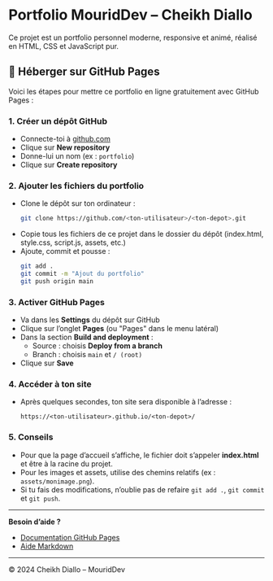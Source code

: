 # Portfolio MouridDev – Cheikh Diallo

Ce projet est un portfolio personnel moderne, responsive et animé, réalisé en HTML, CSS et JavaScript pur.

## 🚀 Héberger sur GitHub Pages

Voici les étapes pour mettre ce portfolio en ligne gratuitement avec GitHub Pages :

### 1. Créer un dépôt GitHub
- Connecte-toi à [github.com](https://github.com/)
- Clique sur **New repository**
- Donne-lui un nom (ex : `portfolio`)
- Clique sur **Create repository**

### 2. Ajouter les fichiers du portfolio
- Clone le dépôt sur ton ordinateur :
  ```bash
  git clone https://github.com/<ton-utilisateur>/<ton-depot>.git
  ```
- Copie tous les fichiers de ce projet dans le dossier du dépôt (index.html, style.css, script.js, assets, etc.)
- Ajoute, commit et pousse :
  ```bash
  git add .
  git commit -m "Ajout du portfolio"
  git push origin main
  ```

### 3. Activer GitHub Pages
- Va dans les **Settings** du dépôt sur GitHub
- Clique sur l’onglet **Pages** (ou "Pages" dans le menu latéral)
- Dans la section **Build and deployment** :
  - Source : choisis **Deploy from a branch**
  - Branch : choisis `main` et `/ (root)`
- Clique sur **Save**

### 4. Accéder à ton site
- Après quelques secondes, ton site sera disponible à l’adresse :
  
  `https://<ton-utilisateur>.github.io/<ton-depot>/`

### 5. Conseils
- Pour que la page d’accueil s’affiche, le fichier doit s’appeler **index.html** et être à la racine du projet.
- Pour les images et assets, utilise des chemins relatifs (ex : `assets/monimage.png`).
- Si tu fais des modifications, n’oublie pas de refaire `git add .`, `git commit` et `git push`.

---

**Besoin d’aide ?**
- [Documentation GitHub Pages](https://docs.github.com/en/pages)
- [Aide Markdown](https://www.markdownguide.org/)

---

© 2024 Cheikh Diallo – MouridDev 